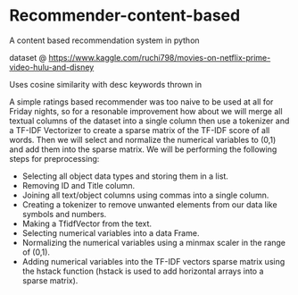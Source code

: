 # Recommender-content-based
A content based recommendation system in python 

dataset @ https://www.kaggle.com/ruchi798/movies-on-netflix-prime-video-hulu-and-disney

Uses cosine similarity with desc keywords thrown in

A simple ratings based recommender was too naive to be used at all for Friday nights, so for a resonable improvement how about we will merge all textual columns of the dataset into a single column then use a tokenizer and a TF-IDF Vectorizer to create a sparse matrix of the TF-IDF score of all words. Then we will select and normalize the numerical variables to (0,1) and add them into the sparse matrix. We will be performing the following steps for preprocessing:

* Selecting all object data types and storing them in a list.
* Removing ID and Title column.
* Joining all text/object columns using commas into a single column.
* Creating a tokenizer to remove unwanted elements from our data like symbols and numbers.
* Making a TfidfVector from the text.
* Selecting numerical variables into a data Frame.
* Normalizing the numerical variables using a minmax scaler in the range of (0,1).
* Adding numerical variables into the TF-IDF vectors sparse matrix using the hstack function (hstack is used to add horizontal arrays into a sparse matrix).
